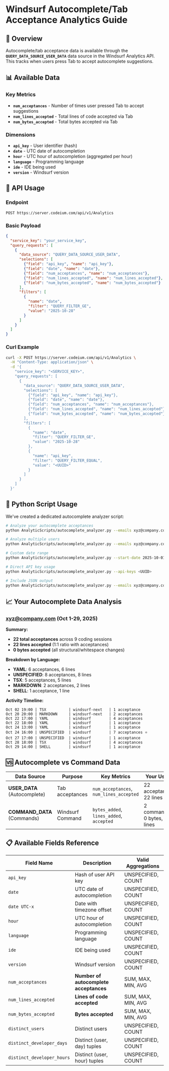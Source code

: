 # Windsurf Autocomplete/Tab Acceptance Analytics Guide

## 🎯 **Overview**

Autocomplete/tab acceptance data is available through the **`QUERY_DATA_SOURCE_USER_DATA`** data source in the Windsurf Analytics API. This tracks when users press Tab to accept autocomplete suggestions.

## 📊 **Available Data**

### **Key Metrics**
- **`num_acceptances`** - Number of times user pressed Tab to accept suggestions
- **`num_lines_accepted`** - Total lines of code accepted via Tab
- **`num_bytes_accepted`** - Total bytes accepted via Tab

### **Dimensions**
- **`api_key`** - User identifier (hash)
- **`date`** - UTC date of autocompletion
- **`hour`** - UTC hour of autocompletion (aggregated per hour)
- **`language`** - Programming language
- **`ide`** - IDE being used
- **`version`** - Windsurf version

## 🔧 **API Usage**

### **Endpoint**
```
POST https://server.codeium.com/api/v1/Analytics
```

### **Basic Payload**
```json
{
  "service_key": "your_service_key",
  "query_requests": [
    {
      "data_source": "QUERY_DATA_SOURCE_USER_DATA",
      "selections": [
        {"field": "api_key", "name": "api_key"},
        {"field": "date", "name": "date"},
        {"field": "num_acceptances", "name": "num_acceptances"},
        {"field": "num_lines_accepted", "name": "num_lines_accepted"},
        {"field": "num_bytes_accepted", "name": "num_bytes_accepted"}
      ],
      "filters": [
        {
          "name": "date",
          "filter": "QUERY_FILTER_GE",
          "value": "2025-10-28"
        }
      ]
    }
  ]
}
```

### **Curl Example**
```bash
curl -X POST https://server.codeium.com/api/v1/Analytics \
  -H "Content-Type: application/json" \
  -d '{
    "service_key": "<SERVICE_KEY>",
    "query_requests": [
      {
        "data_source": "QUERY_DATA_SOURCE_USER_DATA",
        "selections": [
          {"field": "api_key", "name": "api_key"},
          {"field": "date", "name": "date"},
          {"field": "num_acceptances", "name": "num_acceptances"},
          {"field": "num_lines_accepted", "name": "num_lines_accepted"},
          {"field": "num_bytes_accepted", "name": "num_bytes_accepted"}
        ],
        "filters": [
          {
            "name": "date",
            "filter": "QUERY_FILTER_GE",
            "value": "2025-10-28"
          },
          {
            "name": "api_key",
            "filter": "QUERY_FILTER_EQUAL",
            "value": "<UUID>"
          }
        ]
      }
    ]
  }'
```

## 🐍 **Python Script Usage**

We've created a dedicated autocomplete analyzer script:

```bash
# Analyze your autocomplete acceptances
python AnalyticScripts/autocomplete_analyzer.py --emails xyz@company.com

# Analyze multiple users
python AnalyticScripts/autocomplete_analyzer.py --emails xyz@company.com abc@company.com

# Custom date range
python AnalyticScripts/autocomplete_analyzer.py --start-date 2025-10-01 --end-date 2025-10-29

# Direct API key usage
python AnalyticScripts/autocomplete_analyzer.py --api-keys <UUID>

# Include JSON output
python AnalyticScripts/autocomplete_analyzer.py --emails xyz@company.com --output-json
```

## 📈 **Your Autocomplete Data Analysis**

### **xyz@company.com (Oct 1-29, 2025)**

**Summary:**
- **22 total acceptances** across 9 coding sessions
- **22 lines accepted** (1:1 ratio with acceptances)
- **0 bytes accepted** (all structural/whitespace changes)

**Breakdown by Language:**
- **YAML**: 6 acceptances, 6 lines
- **UNSPECIFIED**: 8 acceptances, 8 lines  
- **TSX**: 5 acceptances, 5 lines
- **MARKDOWN**: 2 acceptances, 2 lines
- **SHELL**: 1 acceptance, 1 line

**Activity Timeline:**
```
Oct 02 19:00 | TSX          | windsurf-next   | 1 acceptance
Oct 20 20:00 | MARKDOWN     | windsurf-next   | 2 acceptances  
Oct 22 17:00 | YAML         | windsurf        | 4 acceptances
Oct 22 18:00 | YAML         | windsurf        | 1 acceptance
Oct 24 13:00 | YAML         | windsurf        | 1 acceptance
Oct 24 16:00 | UNSPECIFIED  | windsurf        | 7 acceptances ⭐
Oct 27 17:00 | UNSPECIFIED  | windsurf        | 1 acceptance
Oct 28 18:00 | TSX          | windsurf        | 4 acceptances
Oct 29 14:00 | SHELL        | windsurf        | 1 acceptance
```

## 🆚 **Autocomplete vs Command Data**

| Data Source | Purpose | Key Metrics | Your Usage |
|-------------|---------|-------------|------------|
| **USER_DATA** (Autocomplete) | Tab acceptances | `num_acceptances`, `num_lines_accepted` | 22 acceptances, 22 lines |
| **COMMAND_DATA** (Commands) | Windsurf Command | `bytes_added`, `lines_added`, `accepted` | 2 commands, 0 bytes, 2 lines |

## 📋 **Available Fields Reference**

| Field Name | Description | Valid Aggregations |
|------------|-------------|-------------------|
| `api_key` | Hash of user API key | UNSPECIFIED, COUNT |
| `date` | UTC date of autocompletion | UNSPECIFIED, COUNT |
| `date UTC-x` | Date with timezone offset | UNSPECIFIED, COUNT |
| `hour` | UTC hour of autocompletion | UNSPECIFIED, COUNT |
| `language` | Programming language | UNSPECIFIED, COUNT |
| `ide` | IDE being used | UNSPECIFIED, COUNT |
| `version` | Windsurf version | UNSPECIFIED, COUNT |
| `num_acceptances` | **Number of autocomplete acceptances** | SUM, MAX, MIN, AVG |
| `num_lines_accepted` | **Lines of code accepted** | SUM, MAX, MIN, AVG |
| `num_bytes_accepted` | **Bytes accepted** | SUM, MAX, MIN, AVG |
| `distinct_users` | Distinct users | UNSPECIFIED, COUNT |
| `distinct_developer_days` | Distinct (user, day) tuples | UNSPECIFIED, COUNT |
| `distinct_developer_hours` | Distinct (user, hour) tuples | UNSPECIFIED, COUNT |
